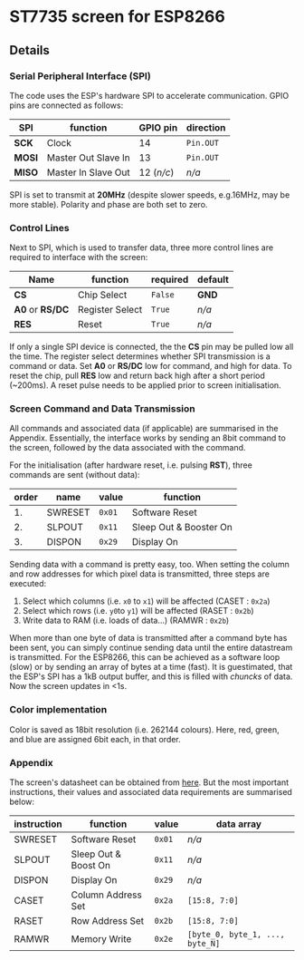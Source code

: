 # ST7735 screen for ESP8266

## Details

### Serial Peripheral Interface (SPI)

The code uses the ESP's hardware SPI to accelerate communication. GPIO pins are connected as follows:

SPI      | function            | GPIO pin   | direction
-------- | ------------------- | ---------- | ---------
**SCK**  | Clock               | 14         | `Pin.OUT`
**MOSI** | Master Out Slave In | 13         | `Pin.OUT`
**MISO** | Master In Slave Out | 12 (*n/c*) | *n/a*

SPI is set to transmit at **20MHz** (despite slower speeds, e.g.16MHz, may be more stable). Polarity and phase are both set to zero.

### Control Lines

Next to SPI, which is used to transfer data, three more control lines are required to interface with the screen:

Name                | function        | required | default
------------------- | --------------- | -------- | -------
**CS**              | Chip Select     | `False`  | **GND**
**A0** or **RS/DC** | Register Select | `True`   | *n/a*
**RES**             | Reset           | `True`   | *n/a*

If only a single SPI device is connected, the the **CS** pin may be pulled low all the time. The register select determines whether SPI transmission is a command or data. Set **A0** or **RS/DC** low for command, and high for data. To reset the chip, pull **RES** low and return back high after a short period (~200ms). A reset pulse needs to be applied prior to screen initialisation.

### Screen Command and Data Transmission

All commands and associated data (if applicable) are summarised in the Appendix. Essentially, the interface works by sending an 8bit command to the screen, followed by the data associated with the command.

For the initialisation (after hardware reset, i.e. pulsing **RST**), three commands are sent (without data):

order | name    | value  | function
----- | ------- | ------ | --------
1.    | SWRESET | `0x01` | Software Reset
2.    | SLPOUT  | `0x11` | Sleep Out & Booster On
3.    | DISPON  | `0x29` | Display On

Sending data with a command is pretty easy, too. When setting the column and row addresses for which pixel data is transmitted, three steps are executed:

1. Select which columns (i.e. `x0` to `x1`) will be affected (CASET : `0x2a`)
2. Select which rows (i.e. `y0`to `y1`) will be affected (RASET : `0x2b`)
3. Write data to RAM (i.e. loads of data...) (RAMWR : `0x2b`)

When more than one byte of data is transmitted after a command byte has been sent, you can simply continue sending data until the entire datastream is transmitted. For the ESP8266, this can be achieved as a software loop (slow) or by sending an array of bytes at a time (fast). It is guestimated, that the ESP's SPI has a 1kB output buffer, and this is filled with *chuncks* of data. Now the screen updates in <1s.

### Color implementation

Color is saved as 18bit resolution (i.e. 262144 colours). Here, red, green, and blue are assigned 6bit each, in that order.

### Appendix

The screen's datasheet can be obtained from [here](http://www.displayfuture.com/Display/datasheet/controller/ST7735.pdf). But the most important instructions, their values and associated data requirements are summarised below:

instruction | function             | value  | data array
----------- | -------------------- | ------ | ----------
SWRESET     | Software Reset       | `0x01` | *n/a*
SLPOUT      | Sleep Out & Boost On | `0x11` | *n/a*
DISPON      | Display On           | `0x29` | *n/a*
CASET       | Column Address Set   | `0x2a` | `[15:8, 7:0]`
RASET       | Row Address Set      | `0x2b` | `[15:8, 7:0]`
RAMWR       | Memory Write         | `0x2e` | `[byte_0, byte_1, ..., byte_N]`


